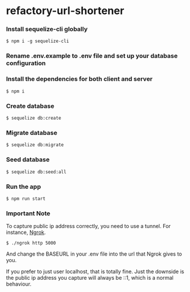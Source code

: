 # refactory-url-shortener

### Install sequelize-cli globally

```
$ npm i -g sequelize-cli
```

### Rename .env.example to .env file and set up your database configuration

### Install the dependencies for both client and server

```
$ npm i

```

### Create database

```
$ sequelize db:create
```

### Migrate database

```
$ sequelize db:migrate
```

### Seed database

```
$ sequelize db:seed:all
```

### Run the app

```
$ npm run start

```

### Important Note

To capture public ip address correctly, you need to use a tunnel. For instance, [Ngrok](https://ngrok.com/).

```
$ ./ngrok http 5000

```

And change the BASEURL in your .env file into the url that Ngrok gives to you.

If you prefer to just user localhost, that is totally fine. Just the downside is the public ip address you capture will always be ::1, which is a normal behaviour.

